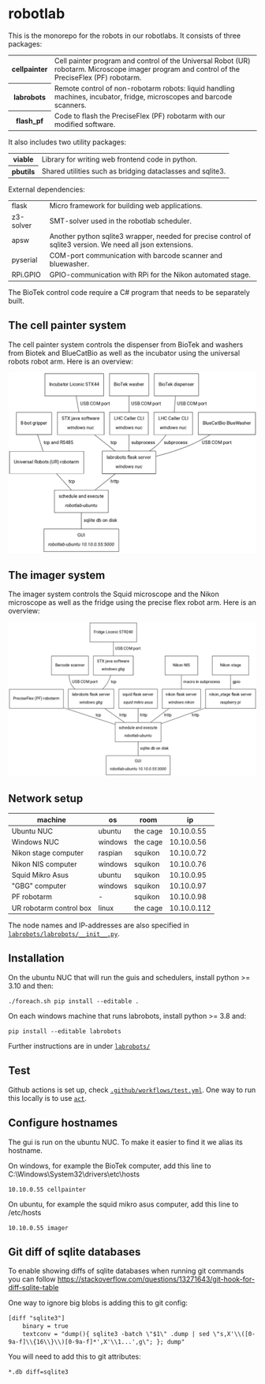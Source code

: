 # robotlab

This is the monorepo for the robots in our robotlabs.
It consists of three packages:

<table>

<tr>
<th>cellpainter</th>
<td>
Cell painter program and control of the Universal Robot (UR) robotarm.
Microscope imager program and control of the PreciseFlex (PF) robotarm.
</td>
</tr>

<tr>
<th>labrobots</th>
<td>
Remote control of non-robotarm robots: liquid handling machines, incubator, fridge, microscopes and barcode scanners.
</td>
</tr>

<tr>
<th>flash_pf</th>
<td>
Code to flash the PreciseFlex (PF) robotarm with our modified software.
</td>
</tr>


</table>

It also includes two utility packages:

<table>

<tr>
<th>viable</th>
<td>
Library for writing web frontend code in python.
</td>
</tr>

<tr>
<th>pbutils</th>
<td>
Shared utilities such as bridging dataclasses and sqlite3.
</td>
</tr>

</table>

External dependencies:

<table>

<tr>
<td>flask</td>
<td>
Micro framework for building web applications.
</td>
</tr>

<tr>
<td>z3-solver</td>
<td>
SMT-solver used in the robotlab scheduler.
</td>
</tr>

<tr>
<td>apsw</td>
<td>
Another python sqlite3 wrapper, needed for precise control of sqlite3 version. We need all json extensions.
</td>
</tr>

<tr>
<td>pyserial</td>
<td>
COM-port communication with barcode scanner and bluewasher.
</td>
</tr>

<tr>
<td>RPi.GPIO</td>
<td>
GPIO-communication with RPi for the Nikon automated stage.
</td>
</tr>

</table>

The BioTek control code require a C# program that needs to be separately built.

## The cell painter system

The cell painter system controls the dispenser from BioTek and washers from Biotek and BlueCatBio
as well as the incubator using the universal robots robot arm. Here is an overview:

<img src=docs/painter.png>

## The imager system

The imager system controls the Squid microscope and the Nikon microscope as well as the fridge using the
precise flex robot arm. Here is an overview:

<img src=docs/imager.png>

## Network setup

machine                 | os      | room     | ip
---                     | ---     | ---      | ---
Ubuntu NUC              | ubuntu  | the cage | 10.10.0.55
Windows NUC             | windows | the cage | 10.10.0.56
Nikon stage computer    | raspian | squikon  | 10.10.0.72
Nikon NIS computer      | windows | squikon  | 10.10.0.76
Squid Mikro Asus        | ubuntu  | squikon  | 10.10.0.95
"GBG" computer          | windows | squikon  | 10.10.0.97
PF robotarm             | -       | squikon  | 10.10.0.98
UR robotarm control box | linux   | the cage | 10.10.0.112

The node names and IP-addresses are also specified in [`labrobots/labrobots/__init__.py`](labrobots/labrobots/__init__.py).

## Installation

On the ubuntu NUC that will run the guis and schedulers, install python >= 3.10 and then:

```
./foreach.sh pip install --editable .
```

On each windows machine that runs labrobots, install python >= 3.8 and:

```
pip install --editable labrobots
```

Further instructions are in under [`labrobots/`](labrobots/README.md)

## Test

Github actions is set up, check [`.github/workflows/test.yml`](.github/workflows/test.yml).
One way to run this locally is to use [`act`](https://github.com/nektos/act).

## Configure hostnames

The gui is run on the ubuntu NUC. To make it easier to find it we alias its hostname.

On windows, for example the BioTek computer, add this line to C:\Windows\System32\drivers\etc\hosts

```
10.10.0.55 cellpainter
```

On ubuntu, for example the squid mikro asus computer, add this line to /etc/hosts

```
10.10.0.55 imager
```

## Git diff of sqlite databases

To enable showing diffs of sqlite databases when running git commands you can follow https://stackoverflow.com/questions/13271643/git-hook-for-diff-sqlite-table

One way to ignore big blobs is adding this to git config:

    [diff "sqlite3"]
        binary = true
        textconv = "dump(){ sqlite3 -batch \"$1\" .dump | sed \"s,X'\\([0-9a-f]\\{16\\}\\)[0-9a-f]*',X'\\1...',g\"; }; dump"

You will need to add this to git attributes:

    *.db diff=sqlite3

